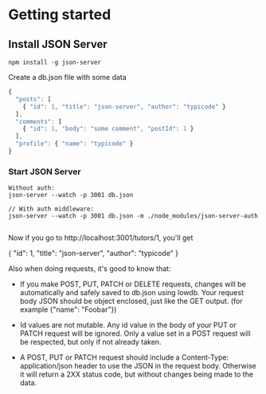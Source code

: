 # Getting started

## Install JSON Server

```
npm install -g json-server
```

Create a db.json file with some data

```javascript
{
  "posts": [
    { "id": 1, "title": "json-server", "author": "typicode" }
  ],
  "comments": [
    { "id": 1, "body": "some comment", "postId": 1 }
  ],
  "profile": { "name": "typicode" }
}
```

### Start JSON Server

```
Without auth:
json-server --watch -p 3001 db.json

// With auth middleware:
json-server --watch -p 3001 db.json -m ./node_modules/json-server-auth


```

Now if you go to http://localhost:3001/tutors/1, you'll get

{ "id": 1, "title": "json-server", "author": "typicode" }

Also when doing requests, it's good to know that:

- If you make POST, PUT, PATCH or DELETE requests, changes will be automatically and safely saved to db.json using lowdb.
  Your request body JSON should be object enclosed, just like the GET output. (for example {"name": "Foobar"})

- Id values are not mutable. Any id value in the body of your PUT or PATCH request will be ignored. Only a value set in a POST request will be respected, but only if not already taken.

- A POST, PUT or PATCH request should include a Content-Type: application/json header to use the JSON in the request body. Otherwise it will return a 2XX status code, but without changes being made to the data.
